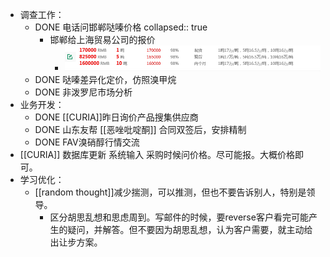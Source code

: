 - 调查工作：
	- DONE 电话问邯郸哒嗪价格
	  collapsed:: true
		- 邯郸给上海贸易公司的报价
			- ![13badd254c7f7bbff965c5a93a0f613.png](../assets/13badd254c7f7bbff965c5a93a0f613_1662427796620_0.png)
	- DONE 哒嗪差异化定价，仿照溴甲烷
	- DONE 非泼罗尼市场分析
- 业务开发：
	- DONE [[CURIA]]昨日询价产品搜集供应商
	- DONE 山东友帮 [[恶唑吡啶酮]] 合同双签后，安排精制
	- DONE FAV溴硝醇行情交流
- [[CURIA]] 数据库更新 系统输入 采购时候问价格。尽可能报。大概价格即可。
- 学习优化：
	- [[random thought]]减少揣测，可以推测，但也不要告诉别人，特别是领导。
		- 区分胡思乱想和思虑周到。写邮件的时候，要reverse客户看完可能产生的疑问，并解答。但不要因为胡思乱想，认为客户需要，就主动给出让步方案。